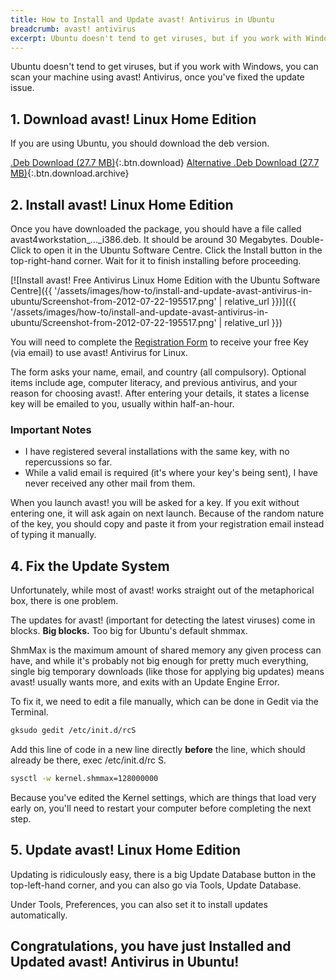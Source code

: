 ```yaml
---
title: How to Install and Update avast! Antivirus in Ubuntu
breadcrumb: avast! antivirus
excerpt: Ubuntu doesn't tend to get viruses, but if you work with Windows, you can scan your machine using avast! Antivirus, once you've fixed the update issue.
---
```


Ubuntu doesn't tend to get viruses, but if you work with Windows, you can scan your machine using avast! Antivirus, once you've fixed the update issue.

## 1. Download avast! Linux Home Edition

If you are using Ubuntu, you should download the deb version.

[.Deb Download (27.7 MB)](http://files.avast.com/files/linux/avast4workstation_1.3.0-2_i386.deb){:.btn.download}
[Alternative .Deb Download (27.7 MB)](https://linux.softpedia.com/get/Security/avast-Linux-Home-Edition-43586.shtml#download){:.btn.download.archive}

## 2. Install avast! Linux Home Edition

Once you have downloaded the package, you should have a file called <span class="box">avast4workstation_..._i386.deb</span>. It should be around 30 Megabytes. Double-Click to open it in the <span class="box">Ubuntu Software Centre</span>. Click the <span class="box">Install</span> button in the top-right-hand corner. Wait for it to finish installing before proceeding.

[![Install avast! Free Antivirus Linux Home Edition with the Ubuntu Software Centre]({{ '/assets/images/how-to/install-and-update-avast-antivirus-in-ubuntu/Screenshot-from-2012-07-22-195517.png' | relative_url }})]({{ '/assets/images/how-to/install-and-update-avast-antivirus-in-ubuntu/Screenshot-from-2012-07-22-195517.png' | relative_url }})

You will need to complete the <a href="http://www.avast.com/registration-free-antivirus.php">Registration Form</a> to receive your free Key (via email) to use avast! Antivirus for Linux.

The form asks your name, email, and country (all compulsory). Optional items include age, computer literacy, and previous antivirus, and your reason for choosing avast!. After entering your details, it states a license key will be emailed to you, usually within half-an-hour.

### Important Notes

- I have registered several installations with the same key, with no repercussions so far.
- While a valid email is required (it's where your key's being sent), I have never received any other mail from them.

When you launch avast! you will be asked for a key. If you exit without entering one, it will ask again on next launch. Because of the random nature of the key, you should copy and paste it from your registration email instead of typing it manually.

## 4. Fix the Update System

Unfortunately, while most of avast! works straight out of the metaphorical box, there is one problem.

The updates for avast! (important for detecting the latest viruses) come in blocks. <strong>Big blocks.</strong> Too big for Ubuntu's default <span class="box">shmmax<span>.

ShmMax is the maximum amount of shared memory any given process can have, and while it's probably not big enough for pretty much everything, single big temporary downloads (like those for applying big updates) means avast! usually wants more, and exits with an Update Engine Error.
  
To fix it, we need to edit a file manually, which can be done in <span class="box">Gedit</span> via the <span class="box">Terminal</span>.
  
```bash
gksudo gedit /etc/init.d/rcS
```

Add this line of code in a new line directly **before** the line, which should already be there, <span class="box">exec /etc/init.d/rc S</span>.

```bash
sysctl -w kernel.shmmax=128000000
```

Because you've edited the Kernel settings, which are things that load very early on, you'll need to restart your computer before completing the next step.

## 5. Update avast! Linux Home Edition

Updating is ridiculously easy, there is a big <span class="box">Update Database</span> button in the top-left-hand corner, and you can also go via <span class="box">Tools</span>, <span class="box">Update Database</span>.

Under <span class="box">Tools</span>, <span class="box">Preferences</span>, you can also set it to install updates automatically.

## Congratulations, you have just Installed and Updated avast! Antivirus in Ubuntu!
